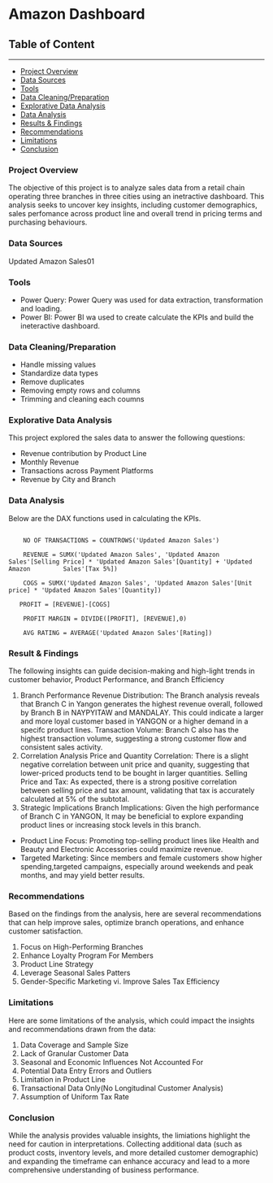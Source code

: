 # Amazon Dashboard

## Table of Content 
---
  - [Project Overview](#project-overview)
  - [Data Sources](#data-sources)
  - [Tools](tools)
  - [Data Cleaning/Preparation](data-cleaning/preparation)
  - [Explorative Data Analysis](explorative-data-analysis)
  - [Data Analysis](data-analysis)
  - [Results & Findings](#results-&-findings)
  - [Recommendations](#recommendations)
  - [Limitations](#limitations)
  - [Conclusion](#conclusion)
     
### Project Overview 
The objective of this project is to analyze sales data from a retail chain operating three branches in three cities using an inetractive dashboard. This analysis seeks to uncover key insights, including customer demographics, sales perfomance across product line and overall trend in pricing terms and purchasing behaviours.

### Data Sources
Updated Amazon Sales01

### Tools
  - Power Query: Power Query was used for data extraction, transformation and loading.
  - Power BI: Power BI wa used to create calculate the KPIs and build the ineteractive dashboard.

### Data Cleaning/Preparation
  - Handle missing values
  - Standardize data types
  - Remove duplicates
  - Removing empty rows and columns
  - Trimming and cleaning each coumns

### Explorative Data Analysis
This project explored the sales data to answer the following questions:
  - Revenue contribution by Product Line
  - Monthly Revenue
  - Transactions across Payment Platforms
  - Revenue by City and Branch

### Data Analysis
Below are the DAX functions used in calculating the KPIs.

``` TOTAL QTY = SUM('Updated Amazon Sales'[Quantity])

    NO OF TRANSACTIONS = COUNTROWS('Updated Amazon Sales')

    REVENUE = SUMX('Updated Amazon Sales', 'Updated Amazon Sales'[Selling Price] * 'Updated Amazon Sales'[Quantity] + 'Updated Amazon         Sales'[Tax 5%])

    COGS = SUMX('Updated Amazon Sales', 'Updated Amazon Sales'[Unit price] * 'Updated Amazon Sales'[Quantity])

   PROFIT = [REVENUE]-[COGS]

    PROFIT MARGIN = DIVIDE([PROFIT], [REVENUE],0)

    AVG RATING = AVERAGE('Updated Amazon Sales'[Rating])
```

### Result & Findings
The following insights can guide decision-making and high-light trends in customer behavior, Product Performance, and Branch Efficiency
1. Branch Performance Revenue Distribution: The Branch analysis reveals that Branch C in Yangon generates the highest revenue overall, followed by Branch B in NAYPYITAW and MANDALAY. This could indicate a larger and more loyal customer based in YANGON or a higher demand in a specifc product lines. Transaction Volume:
Branch C also has the highest transaction volume, suggesting a strong customer flow and consistent sales activity.
2. Correlation Analysis Price and Quantity Correlation: There is a slight negative correlation between unit price and quanity, suggesting that lower-priced products tend to be bought in larger quantities. Selling Price and Tax: As expected, there is a strong positive correlation between selling price and tax amount, validating that tax is accurately calculated at 5% of the subtotal.
3. Strategic Implications Branch Implications: Given the high performance of Branch C in YANGON, It may be beneficial to explore expanding product lines or increasing stock levels in this branch.
  - Product Line Focus: Promoting top-selling product lines like Health and Beauty and Electronic Accessories could maximize revenue.
  - Targeted Marketing: Since members and female customers show higher spending,targeted campaigns, especially around weekends and peak months, and may yield better results.

### Recommendations
Based on the findings from the analysis, here are several recommendations that can help improve sales, optimize branch operations, and enhance customer satisfaction.
1. Focus on High-Performing Branches 
2. Enhance Loyalty Program For Members 
3. Product Line Strategy
4. Leverage Seasonal Sales Patters
5.  Gender-Specific Marketing vi. Improve Sales Tax Efficiency

### Limitations
Here are some limitations of the analysis, which could impact the insights and recommendations drawn from the data:
1. Data Coverage and Sample Size
2. Lack of Granular Customer Data
3. Seasonal and Economic Influences Not Accounted For
4. Potential Data Entry Errors and Outliers
5. Limitation in Product Line
6. Transactional Data Only(No Longitudinal Customer Analysis)
7. Assumption of Uniform Tax Rate

### Conclusion
While the analysis provides valuable insights, the limiations highlight the need for caution in interpretations.
Collecting additional data (such as product costs, inventory levels, and more detailed customer demographic) and expanding the timeframe can enhance accuracy and lead to a more comprehensive understanding of business performance.

